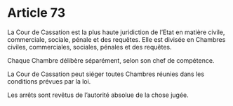 # Article 73

La Cour de Cassation est la plus haute juridiction de l’Etat en matière civile, commerciale, sociale, pénale et des requêtes. Elle est divisée en Chambres civiles, commerciales, sociales, pénales et des requêtes.

Chaque Chambre délibère séparément, selon son chef
de compétence.

La Cour de Cassation peut siéger toutes Chambres
réunies dans les conditions prévues par la loi.

Les arrêts sont revêtus de l’autorité absolue de la
chose jugée.